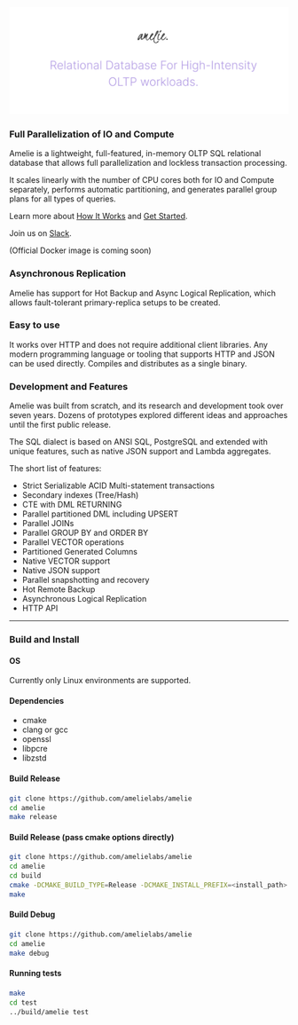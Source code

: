 
![image description](.github/logo.png)

### Full Parallelization of IO and Compute

Amelie is a lightweight, full-featured, in-memory OLTP SQL relational database that
allows full parallelization and lockless transaction processing.

It scales linearly with the number of CPU cores both for IO and Compute separately,
performs automatic partitioning, and generates parallel group plans for
all types of queries.

Learn more about [How It Works](https://amelielabs.io/overview.html) and [Get Started](https://amelielabs.io/docs/).

Join us on [Slack](https://amelielabs.io/slack.html).

(Official Docker image is coming soon)

### Asynchronous Replication

Amelie has support for Hot Backup and Async Logical Replication, which allows
fault-tolerant primary-replica setups to be created.

### Easy to use

It works over HTTP and does not require additional client libraries. Any modern programming language or
tooling that supports HTTP and JSON can be used directly.
Compiles and distributes as a single binary.

### Development and Features

Amelie was built from scratch, and its research and development took over seven years. Dozens of prototypes explored different
ideas and approaches until the first public release.

The SQL dialect is based on ANSI SQL, PostgreSQL and extended with unique features, such as native JSON support and Lambda aggregates.

The short list of features:

* Strict Serializable ACID Multi-statement transactions 
* Secondary indexes (Tree/Hash)
* CTE with DML RETURNING
* Parallel partitioned DML including UPSERT
* Parallel JOINs
* Parallel GROUP BY and ORDER BY
* Parallel VECTOR operations
* Partitioned Generated Columns
* Native VECTOR support
* Native JSON support
* Parallel snapshotting and recovery
* Hot Remote Backup
* Asynchronous Logical Replication
* HTTP API

---

### Build and Install

#### OS

Currently only Linux environments are supported.

#### Dependencies

- cmake
- clang or gcc
- openssl
- libpcre
- libzstd

#### Build Release

```sh
git clone https://github.com/amelielabs/amelie
cd amelie
make release
```

#### Build Release (pass cmake options directly)

```sh
git clone https://github.com/amelielabs/amelie
cd amelie
cd build
cmake -DCMAKE_BUILD_TYPE=Release -DCMAKE_INSTALL_PREFIX=<install_path> .
make
```

#### Build Debug

```sh
git clone https://github.com/amelielabs/amelie
cd amelie
make debug
```

#### Running tests

```sh
make
cd test
../build/amelie test
```
